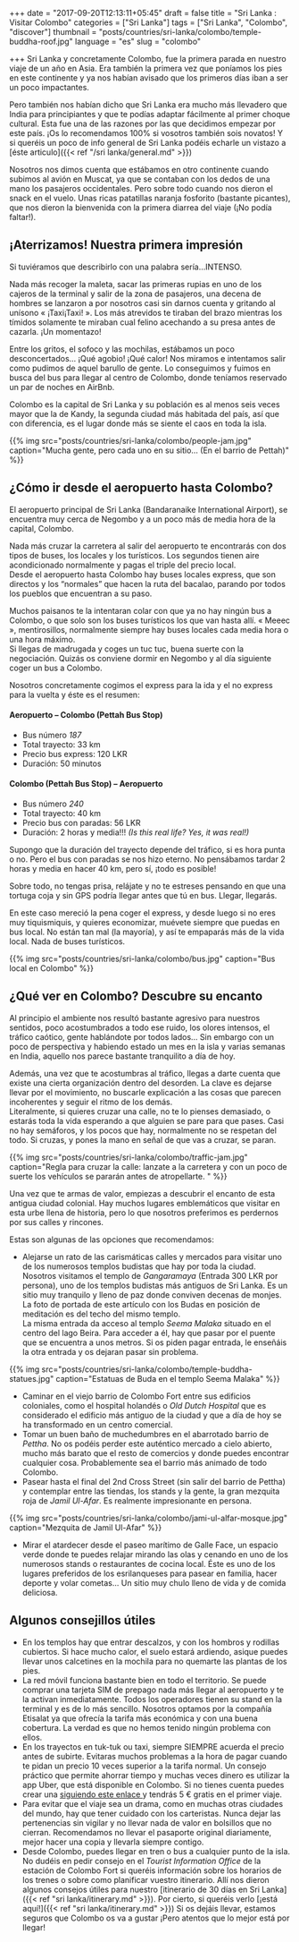 +++
date = "2017-09-20T12:13:11+05:45"
draft = false
title = "Sri Lanka : Visitar Colombo"
categories = ["Sri Lanka"]
tags = ["Sri Lanka", "Colombo", "discover"]
thumbnail = "posts/countries/sri-lanka/colombo/temple-buddha-roof.jpg"
language = "es"
slug = "colombo"

+++
Sri Lanka y concretamente Colombo, fue la primera parada en nuestro viaje de un año en Asia. Era también la primera vez que poníamos los pies en este continente y ya nos habían avisado que los primeros días iban a ser un poco impactantes. 

Pero también nos habían dicho que Sri Lanka era mucho más llevadero que India para principiantes y que te podías adaptar fácilmente al primer choque cultural. Esta fue una de las razones por las que decidimos empezar por este país. ¡Os lo recomendamos 100% si vosotros también sois novatos!
Y si queréis un poco de info general de Sri Lanka podéis echarle un vistazo a [éste articulo]({{< ref "/sri lanka/general.md" >}})

Nosotros nos dimos cuenta que estábamos en otro continente cuando subimos al avión en Muscat, ya que se contaban con los dedos de una mano los pasajeros occidentales. Pero sobre todo cuando nos dieron el snack en el vuelo. Unas ricas patatillas naranja fosforito (bastante picantes), que nos dieron la bienvenida con la primera diarrea del viaje (¡No podía faltar!).

## ¡Aterrizamos! Nuestra primera impresión

Si tuviéramos que describirlo con una palabra sería…INTENSO. 

Nada más recoger la maleta, sacar las primeras rupias en uno de los cajeros de la terminal y salir de la zona de pasajeros, una decena de hombres se lanzaron a por nosotros casi sin darnos cuenta y gritando al unísono « ¡Taxi¡Taxi! ». Los más atrevidos te tiraban del brazo mientras los tímidos solamente te miraban cual felino acechando a su presa antes de cazarla. ¡Un momentazo!

Entre los gritos, el sofoco y las mochilas, estábamos un poco desconcertados… ¡Qué agobio! ¡Qué calor! Nos miramos e intentamos salir como pudimos de aquel barullo de gente. 
Lo conseguimos y fuimos en busca del bus para llegar al centro de Colombo, donde teníamos reservado un par de noches en AirBnb.

Colombo es la capital de Sri Lanka y su población es al menos seis veces mayor que la de Kandy, la segunda ciudad más habitada del país, así que con diferencia, es el lugar donde más se siente el caos en toda la isla. 

{{% img src="posts/countries/sri-lanka/colombo/people-jam.jpg" caption="Mucha gente, pero cada uno en su sitio… (En el barrio de Pettah)" %}}

## ¿Cómo ir desde el aeropuerto hasta Colombo?

El aeropuerto principal de Sri Lanka (Bandaranaike International Airport), se encuentra muy cerca de Negombo y a un poco más de media hora de la capital, Colombo.

Nada más cruzar la carretera al salir del aeropuerto te encontrarás con dos tipos de buses, los locales y los turísticos. Los segundos tienen aire acondicionado normalmente y pagas el triple del precio local.
<br/>Desde el aeropuerto hasta Colombo hay buses locales express, que son directos y los “normales” que hacen la ruta del bacalao, parando por todos los pueblos que encuentran a su paso. 

Muchos paisanos te la intentaran colar con que ya no hay ningún bus a Colombo, o que solo son los buses turísticos los que van hasta allí. « Meeec », mentirosillos, normalmente siempre hay buses locales cada media hora o una hora máximo. <br/>Si llegas de madrugada y coges un tuc tuc, buena suerte con la negociación. Quizás os conviene dormir en Negombo y al día siguiente coger un bus a Colombo. 


Nosotros concretamente cogimos el express para la ida y el no express para la vuelta y éste es el resumen:

#### Aeropuerto – Colombo (Pettah Bus Stop)
* Bus número *187*
* Total trayecto: 33 km
* Precio bus express: 120 LKR
* Duración: 50 minutos

#### Colombo (Pettah Bus Stop) – Aeropuerto
* Bus número *240*
* Total trayecto: 40 km
* Precio bus con paradas: 56 LKR
* Duración: 2 horas y media!!! *(Is this real life? Yes, it was real!)*

Supongo que la duración del trayecto depende del tráfico, si es hora punta o no. Pero el bus con paradas se nos hizo eterno. No pensábamos tardar 2 horas y media en hacer 40 km, pero sí, ¡todo es posible!

Sobre todo, no tengas prisa, relájate y no te estreses pensando en que una tortuga coja y sin GPS podría llegar antes que tú en bus. Llegar, llegarás.

En este caso mereció la pena coger el express, y desde luego si no eres muy tiquismiquis, y quieres economizar, muévete siempre que puedas en bus local. No están tan mal (la mayoría), y así te empaparás más de la vida local. Nada de buses turísticos.

{{% img src="posts/countries/sri-lanka/colombo/bus.jpg" caption="Bus local en Colombo" %}}

## ¿Qué ver en Colombo? Descubre su encanto

Al principio el ambiente nos resultó bastante agresivo para nuestros sentidos, poco acostumbrados a todo ese ruido, los olores intensos, el tráfico caótico, gente hablándote por todos lados…
Sin embargo con un poco de perspectiva y habiendo estado un mes en la isla y varias semanas en India, aquello nos parece bastante tranquilito a día de hoy. 

Además, una vez que te acostumbras al tráfico, llegas a darte cuenta que existe una cierta organización dentro del desorden. La clave es dejarse llevar por el movimiento, no buscarle explicación a las cosas que parecen incoherentes y seguir el ritmo de los demás. <br/>Literalmente, si quieres cruzar una calle, no te lo pienses demasiado, o estarás toda la vida esperando a que alguien se pare para que pases. Casi no hay semáforos, y los pocos que hay, normalmente no se respetan del todo. Si cruzas, y pones la mano en señal de que vas a cruzar, se paran.

{{% img src="posts/countries/sri-lanka/colombo/traffic-jam.jpg" caption="Regla para cruzar la calle: lanzate a la carretera y con un poco de suerte los vehículos se pararán antes de atropellarte. " %}}

Una vez que te armas de valor, empiezas a descubrir el encanto de esta antigua ciudad colonial. Hay muchos lugares emblemáticos que visitar en esta urbe llena de historia, pero lo que nosotros preferimos es perdernos por sus calles y rincones.

Estas son algunas de las opciones que recomendamos:

* Alejarse un rato de las carismáticas calles y mercados para visitar uno de los numerosos templos budistas que hay por toda la ciudad. Nosotros visitamos el templo de *Gangaramaya* (Entrada 300 LKR por persona), uno de los templos budistas más antiguos de Sri Lanka. 
Es un sitio muy tranquilo y lleno de paz donde conviven decenas de monjes. La foto de portada de este artículo con los Budas en posición de meditación es del techo del mismo templo. <br/>La misma entrada da acceso al templo *Seema Malaka* situado en el centro del lago Beira. Para acceder a él, hay que pasar por el puente que se encuentra a unos metros. Si os piden pagar entrada, le enseñáis la otra entrada y os dejaran pasar sin problema. 

{{% img src="posts/countries/sri-lanka/colombo/temple-buddha-statues.jpg" caption="Estatuas de Buda en el templo Seema Malaka" %}}

* Caminar en el viejo barrio de Colombo Fort entre sus edificios coloniales, como el hospital holandés o *Old Dutch Hospital* que es considerado el edificio más antiguo de la ciudad y que a día de hoy se ha transformado en un centro comercial. 
* Tomar un buen baño de muchedumbres en el abarrotado barrio de *Pettha*. No os podéis perder este  auténtico mercado a cielo abierto, mucho más barato que el resto de comercios y donde puedes encontrar cualquier cosa. Probablemente sea el barrio más animado de todo Colombo.
* Pasear hasta el final del 2nd Cross Street (sin salir del barrio de Pettha) y contemplar entre las tiendas, los stands y la gente, la gran mezquita roja de *Jamil Ul-Afar*. Es realmente impresionante en persona.

{{% img src="posts/countries/sri-lanka/colombo/jami-ul-alfar-mosque.jpg" caption="Mezquita de Jamil Ul-Afar" %}}

* Mirar el atardecer desde el paseo marítimo de Galle Face, un espacio verde donde te puedes relajar mirando las olas y cenando en uno de los numerosos stands o restaurantes de cocina local. Éste es uno de los lugares preferidos de los esrilanqueses para pasear en familia, hacer deporte y volar cometas... Un sitio muy chulo lleno de vida y de comida deliciosa.

## Algunos consejillos útiles 

* En los templos hay que entrar descalzos, y con los hombros y rodillas cubiertos. Si hace mucho calor, el suelo estará ardiendo, asique puedes llevar unos calcetines en la mochila para no quemarte las plantas de los pies. 
* La red móvil funciona bastante bien en todo el territorio. Se puede comprar una tarjeta SIM de prepago nada más llegar al aeropuerto y te la activan inmediatamente. Todos los operadores tienen su stand en la terminal y es de lo más sencillo. Nosotros optamos por la compañía Etisalat ya que ofrecía la tarifa más económica y con una buena cobertura. La verdad es que no hemos tenido ningún problema con ellos. 
* En los trayectos en tuk-tuk ou taxi, siempre SIEMPRE acuerda el precio antes de subirte. Evitaras muchos problemas a la hora de pagar cuando te pidan un precio 10 veces superior a la tarifa normal. 
Un consejo práctico que permite ahorrar tiempo y muchas veces dinero es utilizar la app Uber, que está disponible en Colombo. Si no tienes cuenta puedes crear una <a href="https://www.uber.com/invite/tw4a6apvue" target="_blank"> siguiendo este enlace </a> 
y tendrás 5 € gratis en el primer viaje. 
* Para evitar que el viaje sea un drama, como en muchas otras ciudades del mundo, hay que tener cuidado con los carteristas. Nunca dejar las pertenencias sin vigilar y no llevar nada de valor en bolsillos que no cierran. Recomendamos no llevar el pasaporte original diariamente, mejor hacer una copia y llevarla siempre contigo. 
* Desde Colombo, puedes llegar en tren o bus a cualquier punto de la isla. No dudéis en pedir consejo en el *Tourist Information Office* de la estación de Colombo Fort si queréis información sobre los horarios de los trenes o sobre como planificar vuestro itinerario. Allí nos dieron algunos consejos útiles para nuestro [itinerario de 30 días en Sri Lanka]({{< ref "sri lanka/itinerary.md" >}}). Por cierto, si queréis verlo [¡está aquí!]({{< ref "sri lanka/itinerary.md" >}})
Si os dejáis llevar, estamos seguros que Colombo os va a gustar ¡Pero atentos que lo mejor está por llegar!
